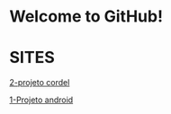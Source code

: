 # Welcome to GitHub!

<h1>SITES</h1>


<P><a href="https://juvenciofigo.github.io/criados/12\ProjetoCordel.html" TARGET="_BLANK">2-projeto cordel</a></P>

<p><a href="https://juvenciofigo.github.io/criados/10\index.html" target="_blank">1-Projeto android</a></p>



